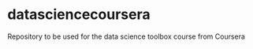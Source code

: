 datasciencecoursera
===================

Repository to be used for the data science toolbox course from Coursera

